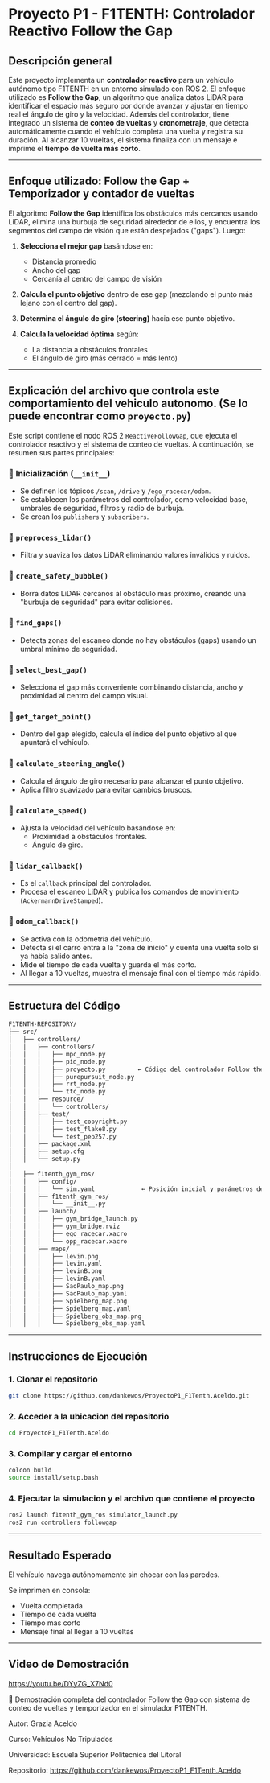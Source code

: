# Proyecto P1 - F1TENTH: Controlador Reactivo Follow the Gap

## Descripción general

Este proyecto implementa un **controlador reactivo** para un vehículo autónomo tipo F1TENTH en un entorno simulado con ROS 2. El enfoque utilizado es **Follow the Gap**, un algoritmo que analiza datos LiDAR para identificar el espacio más seguro por donde avanzar y ajustar en tiempo real el ángulo de giro y la velocidad. Además del controlador, tiene integrado un sistema de **conteo de vueltas** y **cronometraje**, que detecta automáticamente cuando el vehículo completa una vuelta y registra su duración. Al alcanzar 10 vueltas, el sistema finaliza con un mensaje e imprime el **tiempo de vuelta más corto**.

---

## Enfoque utilizado: Follow the Gap + Temporizador y contador de vueltas

El algoritmo **Follow the Gap** identifica los obstáculos más cercanos usando LiDAR, elimina una burbuja de seguridad alrededor de ellos, y encuentra los segmentos del campo de visión que están despejados ("gaps"). Luego:

1. **Selecciona el mejor gap** basándose en:
   - Distancia promedio
   - Ancho del gap
   - Cercanía al centro del campo de visión

2. **Calcula el punto objetivo** dentro de ese gap (mezclando el punto más lejano con el centro del gap).

3. **Determina el ángulo de giro (steering)** hacia ese punto objetivo.

4. **Calcula la velocidad óptima** según:
   - La distancia a obstáculos frontales
   - El ángulo de giro (más cerrado = más lento)

---

## Explicación del archivo que controla este comportamiento del vehiculo autonomo. (Se lo puede encontrar como `proyecto.py`)

Este script contiene el nodo ROS 2 `ReactiveFollowGap`, que ejecuta el controlador reactivo y el sistema de conteo de vueltas. A continuación, se resumen sus partes principales:

### 🔹 Inicialización (`__init__`)
- Se definen los tópicos `/scan`, `/drive` y `/ego_racecar/odom`.
- Se establecen los parámetros del controlador, como velocidad base, umbrales de seguridad, filtros y radio de burbuja.
- Se crean los `publishers` y `subscribers`.

### 🔹 `preprocess_lidar()`
- Filtra y suaviza los datos LiDAR eliminando valores inválidos y ruidos.

### 🔹 `create_safety_bubble()`
- Borra datos LiDAR cercanos al obstáculo más próximo, creando una "burbuja de seguridad" para evitar colisiones.

### 🔹 `find_gaps()`
- Detecta zonas del escaneo donde no hay obstáculos (gaps) usando un umbral mínimo de seguridad.

### 🔹 `select_best_gap()`
- Selecciona el gap más conveniente combinando distancia, ancho y proximidad al centro del campo visual.

### 🔹 `get_target_point()`
- Dentro del gap elegido, calcula el índice del punto objetivo al que apuntará el vehículo.

### 🔹 `calculate_steering_angle()`
- Calcula el ángulo de giro necesario para alcanzar el punto objetivo.
- Aplica filtro suavizado para evitar cambios bruscos.

### 🔹 `calculate_speed()`
- Ajusta la velocidad del vehículo basándose en:
  - Proximidad a obstáculos frontales.
  - Ángulo de giro.

### 🔹 `lidar_callback()`
- Es el `callback` principal del controlador.
- Procesa el escaneo LiDAR y publica los comandos de movimiento (`AckermannDriveStamped`).

### 🔹 `odom_callback()`
- Se activa con la odometría del vehículo.
- Detecta si el carro entra a la "zona de inicio" y cuenta una vuelta solo si ya había salido antes.
- Mide el tiempo de cada vuelta y guarda el más corto.
- Al llegar a 10 vueltas, muestra el mensaje final con el tiempo más rápido.

---

## Estructura del Código
```sh
F1TENTH-REPOSITORY/
├── src/
│   ├── controllers/
│   │   ├── controllers/
│   │   │   ├── mpc_node.py
│   │   │   ├── pid_node.py
│   │   │   ├── proyecto.py         ← Código del controlador Follow the Gap
│   │   │   ├── purepursuit_node.py
│   │   │   ├── rrt_node.py
│   │   │   └── ttc_node.py
│   │   ├── resource/
│   │   │   └── controllers/
│   │   ├── test/
│   │   │   ├── test_copyright.py
│   │   │   ├── test_flake8.py
│   │   │   └── test_pep257.py
│   │   ├── package.xml
│   │   ├── setup.cfg
│   │   └── setup.py
│
│   ├── f1tenth_gym_ros/
│   │   ├── config/
│   │   │   └── sim.yaml             ← Posición inicial y parámetros del mapa
│   │   ├── f1tenth_gym_ros/
│   │   │   └── __init__.py
│   │   ├── launch/
│   │   │   ├── gym_bridge_launch.py
│   │   │   ├── gym_bridge.rviz
│   │   │   ├── ego_racecar.xacro
│   │   │   └── opp_racecar.xacro
│   │   ├── maps/
│   │   │   ├── levin.png
│   │   │   ├── levin.yaml
│   │   │   ├── levinB.png
│   │   │   ├── levinB.yaml
│   │   │   ├── SaoPaulo_map.png
│   │   │   ├── SaoPaulo_map.yaml
│   │   │   ├── Spielberg_map.png
│   │   │   ├── Spielberg_map.yaml
│   │   │   ├── Spielberg_obs_map.png
│   │   │   └── Spielberg_obs_map.yaml
```
---

## Instrucciones de Ejecución

### 1. Clonar el repositorio

```bash
git clone https://github.com/dankewos/ProyectoP1_F1Tenth.Aceldo.git
```

### 2. Acceder a la ubicacion del repositorio
```bash
cd ProyectoP1_F1Tenth.Aceldo
```
### 3. Compilar y cargar el entorno
```bash
colcon build
source install/setup.bash
```
### 4. Ejecutar la simulacion y el archivo que contiene el proyecto
```bash
ros2 launch f1tenth_gym_ros simulator_launch.py
ros2 run controllers followgap
```
---
## Resultado Esperado

El vehículo navega autónomamente sin chocar con las paredes.

   Se imprimen en consola:
   
   - Vuelta completada
   - Tiempo de cada vuelta
   - Tiempo mas corto
   - Mensaje final al llegar a 10 vueltas
---


## Video de Demostración

https://youtu.be/DYyZG_X7Nd0

🎥 Demostración completa del controlador Follow the Gap con sistema de conteo de vueltas y temporizador en el simulador F1TENTH.


Autor: Grazia Aceldo

Curso: Vehículos No Tripulados

Universidad: Escuela Superior Politecnica del Litoral

Repositorio: https://github.com/dankewos/ProyectoP1_F1Tenth.Aceldo
